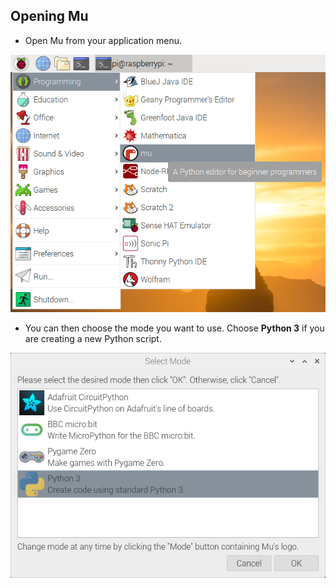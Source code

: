 ## Opening Mu


+ Open Mu from your application menu.

![opening-mu](images/opening-mu.png)

+ You can then choose the mode you want to use. Choose **Python 3** if you are creating a new Python script.

![mu-python](images/mu-python.png)

